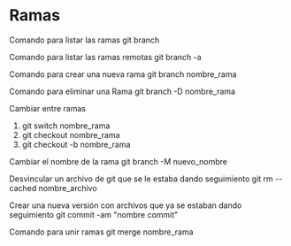 # Ramas

Comando para listar las ramas
git branch

Comando para listar las ramas remotas
git branch -a

Comando para crear una nueva rama
git branch nombre_rama

Comando para eliminar una Rama
git branch -D nombre_rama

Cambiar entre ramas

1. git switch nombre_rama
2. git checkout nombre_rama
3. git checkout -b nombre_rama

Cambiar el nombre de la rama
git branch -M nuevo_nombre

Desvincular un archivo de git que se le estaba dando seguimiento
git rm --cached nombre_archivo

Crear una nueva versión con archivos que ya se estaban dando seguimiento
git commit -am "nombre commit"

Comando para unir ramas
git merge nombre_rama
